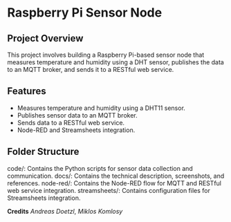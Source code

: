 # Raspberry Pi Sensor Node

## Project Overview
This project involves building a Raspberry Pi-based sensor node that measures temperature and humidity using a DHT sensor, publishes the data to an MQTT broker, and sends it to a RESTful web service.

## Features
- Measures temperature and humidity using a DHT11 sensor.
- Publishes sensor data to an MQTT broker.
- Sends data to a RESTful web service.
- Node-RED and Streamsheets integration.

## Folder Structure
code/: Contains the Python scripts for sensor data collection and communication.
docs/: Contains the technical description, screenshots, and references.
node-red/: Contains the Node-RED flow for MQTT and RESTful web service integration.
streamsheets/: Contains configuration files for Streamsheets integration.

**Credits**
*Andreas Doetzl*, 
*Miklos Komlosy*
